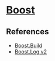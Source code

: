 # [Boost](https://boost.org/)

## References

+ [Boost.Build](https://boost.org/build/doc/html/)
+ [Boost.Log v2](https://boost.org/doc/libs/1_66_0/libs/log/doc/html/)

